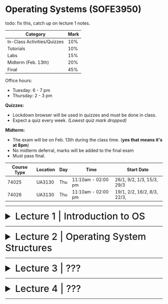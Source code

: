 # Operating Systems (SOFE3950)

todo: fix this, catch up on lecture 1 notes.

| Category                     | Mark   |
|------------------------------|--------|
| In-Class Activities/Quizzes  | 10%    |
| Tutorials                    | 10%    |
| Labs                         | 15%    |
| Midterm (Feb. 13th)          | 20%    |
| Final                        | 45%    |

Office hours:
- Tuesday: 6 - 7 pm
- Thursday: 2 - 3 pm


**Quizzes:**
- Lockdown browser will be used in quizzes and must be done in class. 
- Expect a quiz every week. *(Lowest quiz mark dropped)*

**Midterm:**
- The exam will be on Feb. 13th during the class time. (**yes that means it's at 8pm**)
- No midterm deferral, marks will be added to the final exam
- Must pass final.

|Course Type | Location | Day | Time | Start Date |
|-|-|-|-|-|
|74025 |UA3130 |Thu |11:10am - 02:00 pm| 26/1, 9/2, 1/3, 15/3, 29/3|
|74026 |UA3130 |Thu| 11:10am - 02:00 pm |19/1, 2/2, 16/2, 8/3, 22/3,|

---

<details>
  <summary style="font-size: 30px; font-weight: 500; cursor: pointer;">Lecture 1 | Introduction to OS</summary>
  
  # Introduction
*What is an Operating System?*

Acts as an intermediary b/w user of computer and computer hardware.

Operating System Goals:
- Execute user programs & make solving user problems easier
- Make computer system convenient to use
- Use computer hardware in an efficient manner.

## Computer System Hardware
![os1](../static/OS_1_1.png)

Computer system can be divided into four components:

**Hardware** – provides basic computing resources
- CPU, memory, I/O devices

**Operating system**
- Controls and coordinates the use of hardware among various applications and users

**Application programs** – define the ways in which the system resources are used to solve the computing problems of the users
- Word processors, compilers, web browsers, database systems, video games

**Users**
- People, machines, other computers

# What do Operating Systems do?

***Exploring the OSes from two viewpoints***:

**User view:**

Users prefer <ins>convenience, ease of use, and good performance.</ins> Not resource utilization.

Users of delicate systems such as workstations have dedicated resources but frequently use shared resources from servers

Handheld computers (smartphones) are resource poor, optimized for usability and battery life, and some computers have little or no user interface, such as embedded computers in devices and automobiles.

**System view:**

The OS is the program that most intimately involved with the hardware. We can view the OS as a:
- Resource allocator
  - Manages all resources
  - Decides between conflicting requests for efficient and fair
resource use
- Control program
  - Controls the execution of user programs to prevent errors and improper use of the computer
 

# Computer System Organization

Common definition:
Kernel: The one program running at all times on the computer.

And two other types of programs:
- a system program (ships with the operating system)
- an application program.

## Computer System Operation

![os2](../static/OS_1_2.png)

I/O devices and the CPU can execute concurrently. Each device controller is **in charge of a particular device type** and has a **local buffer**.

CPU moves data from/to main memory to/from local buffers, I/O moves data from the device to local buffer of controller, of which the controller informs the CPU that it has finished its operation by causing an interrupt.

The bootstrap program is typically stored in **ROM** or **EEPROM**, generally known as firmware. 

1. It initializes all aspects of the system,
2. Loads operating system kernel and starts execution
3. The kernel then starts providing services to the system and its users.
4. Some services are provided outside of the kernel, by system programs that are loaded into memory at boot time to become system processes, or system daemons that run the entire time the kernel is running.
5. The system is now running and waiting for an event to occur.

## Common Function Interrupts

OSes are **interrupt driven.**

Occurrences of events are usually signaled via interrupts by either:

The **hardware,** triggering an interrupt by sending a signal to the CPU, or, 

the **software,** triggering an interrupt by executing a **system call.**

Interrupt transfers control to the interrupt service routine generally, through the **interrupt vector**, which contains the addresses of all the service routines.

Interrupt architecture must save the address of the interrupted instruction. 

A trap or exception is a software-generated interrupt caused either by an error or a user request.

![os3](../static/OS_1_3.png)

### Interrupt Handling
OS preserves state of CPU by storing registers and program counter, and determines which kind of interrupt has occurred:

- **polling**
- **vectored** interrupt system

Separate segments of code determine what happens for each interrupt type.

### Storage Structure
**Main memory**: only large storage media that the CPU can access directly
- Random access
- Typically, volatile

**Secondary storage**: extension of main memory that provides large nonvolatile storage capacity

**Hard disks**: rigid metal or glass platters covered with magnetic recording material
- Disk surface is logically divided into tracks, which are subdivided into sectors
- The disk controller determines the logical interaction between the device and the computer

**Solid-state disks**: faster than hard disks, nonvolatile

### Storage Hierarchy

![os4](../static/OS_1_4.png)

### Caching
Copying information into faster storage system; main memory can be viewed as a cache for secondary storage

It is an important principle, that is performed at many levels in a computer (in hardware, operating system, software). Information in use copied from slower to faster storage temporarily. Faster storage (cache) checked first to determine if information is there
- If it is, information used directly from the cache (fast)
- If not, data copied to cache and used there

- Cache smaller than storage being cached
- Cache management is an important design problem
- Cache size and replacement policy

### Storage Definitions and Notation Review:
- The basic unit of computer storage is the bit.
- A byte is 8 bits, and on most computers, it is the smallest convenient chunk of storage.
- A word, which is a given computer architecture’s native unit of data. A word is made up of one or more bytes.
- Computer storage, along with most computer throughput, is generally measured and manipulated in bytes and collections of bytes.

|Name|Amount|
|-|-|
| kilobyte (KB) | 1,024 bytes (2<sup>10</sup>) |
| megabyte (MB) | 1,024<sup>2</sup> bytes (2<sup>20</sup>) |
| gigabyte (GB) | 1,024<sup>3</sup> bytes (2<sup>30</sup>) |
| terabyte (TB) | 1,024<sup>4</sup> bytes (2<sup>40</sup>) |
| petabyte (PB) | 1,024<sup>5</sup> bytes (2<sup>50</sup>) |

## I/O Structure

A general-purpose computer system consists of CPUs and multiple device controllers that are connected through a common bus. 

Each device controller is in charge of a specific type of devices. Operating systems have a device driver for each device controller to manage I/O.

Interrupt-driven I/O is good for moving small amounts of data:

1. The device driver loads the appropriate registers within the device controller.
2. The device controller determines what action to take (such as “read a character from the keyboard”).
3. The controller transfers the data from the device to its local buffer.
4. Then the device controller informs the device driver via an interrupt that it has finished its operation.
5. The device driver then returns control to the operating system

Produces <ins>high overhead</ins> when moving bulk data; DMA is used to solve this.

## Direct Memory Access (DMA) Structure

![os5](../static/OS_1_5.png)

## Single-Processor Systems:
- Most systems use a single general-purpose processor
  - Most systems have special-purpose processors as well for keyboard, disks, etc.
- Multiprocessors systems growing in use and importance
  - Also known as parallel systems, or multicore systems
  - They have two or more processors in close communication, sharing the computer resources
  - Advantages include:
    1. Increased throughput: more work done in less time
    2. Economy of scale: cost less than equivalent multiple single-processor systems
    3. Increased reliability: graceful degradation or fault tolerance



























</details>

---

<details>
  <summary style="font-size: 30px; font-weight: 500; cursor: pointer;">Lecture 2 | Operating System Structures</summary>

</details>

---

<details>
  <summary style="font-size: 30px; font-weight: 500; cursor: pointer;">Lecture 3 | ???</summary>

</details>

---

<details>
  <summary style="font-size: 30px; font-weight: 500; cursor: pointer;">Lecture 4 | ???</summary>

</details>

---
